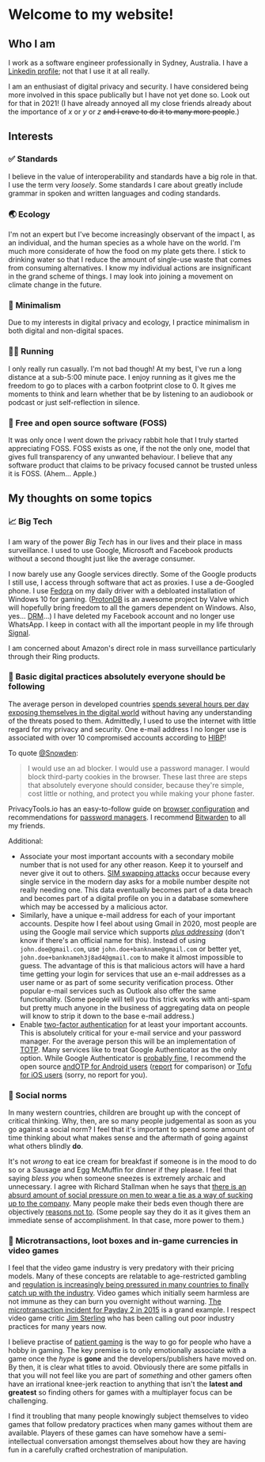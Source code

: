 # Welcome to my website!

## Who I am
I work as a software engineer professionally in Sydney, Australia. I have a [Linkedin profile](https://www.linkedin.com/in/kennyqin); not that I use it at all really.

I am an enthusiast of digital privacy and security. I have considered being more involved in this space publically but I have not yet done so. Look out for that in 2021! (I have already annoyed all my close friends already about the importance of *x* or *y* or *z* ~~and I crave to do it to many more people~~.)

## Interests

### ✅ Standards
I believe in the value of interoperability and standards have a big role in that. I use the term very *loosely*. Some standards I care about greatly include grammar in spoken and written languages and coding standards.

### 🌏 Ecology
I'm not an expert but I've become increasingly observant of the impact I, as an individual, and the human species as a whole have on the world. I'm much more considerate of how the food on my plate gets there. I stick to drinking water so that I reduce the amount of single-use waste that comes from consuming alternatives. I know my individual actions are insignificant in the grand scheme of things. I may look into joining a movement on climate change in the future.

### 🤏 Minimalism
Due to my interests in digital privacy and ecology, I practice minimalism in both digital and non-digital spaces.

### 🏃‍♂️ Running
I only really run casually. I'm not bad though! At my best, I've run a long distance at a sub-5:00 minute pace. I enjoy running as it gives me the freedom to go to places with a carbon footprint close to 0. It gives me moments to think and learn whether that be by listening to an audiobook or podcast or just self-reflection in silence.

### 🙌 Free and open source software (FOSS)
It was only once I went down the privacy rabbit hole that I truly started appreciating FOSS. FOSS exists as one, if the not the only one, model that gives full transparency of any unwanted behaviour. I believe that any software product that claims to be privacy focused cannot be trusted unless it is FOSS. (Ahem... Apple.)

## My thoughts on some topics

### 📈 Big Tech
I am wary of the power *Big Tech* has in our lives and their place in mass surveillance. I used to use Google, Microsoft and Facebook products without a second thought just like the average consumer.

I now barely use any Google services directly. Some of the Google products I still use, I access through software that act as proxies. I use a de-Googled phone. I use [Fedora](https://getfedora.org/) on my daily driver with a debloated installation of Windows 10 for gaming. ([ProtonDB](https://www.protondb.com/) is an awesome project by Valve which will hopefully bring freedom to all the gamers dependent on Windows. Also, yes... [DRM](https://www.fckdrm.com/)...) I have deleted my Facebook account and no longer use WhatsApp. I keep in contact with all the important people in my life through [Signal](https://signal.org/).

I am concerned about Amazon's direct role in mass surveillance particularly through their Ring products.

### 🔐 Basic digital practices absolutely everyone should be following
The average person in developed countries [spends several hours per day exposing themselves in the digital world](https://blog.rescuetime.com/screen-time-stats-2018/) without having any understanding of the threats posed to them. Admittedly, I used to use the internet with little regard for my privacy and security. One e-mail address I no longer use is associated with over 10 compromised accounts according to [HIBP](https://haveibeenpwned.com/)!

To quote [@Snowden](https://nitter.net/Snowden/status/1175433355921436673):
> I would use an ad blocker. I would use a password manager. I would block
 third-party cookies in the browser. These last three are steps that 
absolutely everyone should consider, because they're simple, cost little
 or nothing, and protect you while making your phone faster.
 
PrivacyTools.io has an easy-to-follow guide on [browser configuration](https://privacytools.io/browsers/) and recommendations for [password managers](https://privacytools.io/software/passwords/). I recommend [Bitwarden](https://bitwarden.com/) to all my friends.

Additional:
* Associate your most important accounts with a secondary mobile number that is not used for any other reason. Keep it to yourself and never give it out to others. [SIM swapping attacks](https://en.wikipedia.org/wiki/SIM_swap_scam) occur because every single service in the modern day asks for a mobile number despite not really needing one. This data eventually becomes part of a data breach and becomes part of a digital profile on you in a database somewhere which may be accessed by a malicious actor.
* Similarly, have a unique e-mail address for each of your important accounts. Despite how I feel about using Gmail in 2020, most people are using the Google mail service which supports [*plus addressing*](https://gmail.googleblog.com/2008/03/2-hidden-ways-to-get-more-from-your.html) (don't know if there's an official name for this). Instead of using `john.doe@gmail.com`, use `john.doe+bankname@gmail.com` or better yet, `john.doe+banknameh3j8ad4@gmail.com` to make it almost impossible to guess. The advantage of this is that malicious actors will have a hard time getting your login for services that use an e-mail addresses as a user name or as part of some security verification process. Other popular e-mail services such as Outlook also offer the same functionality. (Some people will tell you this trick works with anti-spam but pretty much anyone in the business of aggregating data on people will know to strip it down to the base e-mail address.)
* Enable [two-factor authentication](https://twofactorauth.org/) for at least your important accounts. This is absolutely critical for your e-mail service and your password manager. For the average person this will be an implementation of [TOTP](https://tools.ietf.org/html/rfc6238). Many services like to treat Google Authenticator as the only option. While Google Authenticator is [probably fine](https://reports.exodus-privacy.eu.org/en/reports/com.google.android.apps.authenticator2/latest/), I recommend the open source [andOTP for Android users](https://github.com/andOTP/andOTP) ([report](https://reports.exodus-privacy.eu.org/en/reports/org.shadowice.flocke.andotp/latest/) for comparison) or [Tofu for iOS users](https://www.tofuauth.com/) (sorry, no report for you).

### 🤨 Social norms
In many western countries, children are brought up with the concept of critical thinking. Why, then, are so many people judgemental as soon as you go against a social norm? I feel that it's important to spend some amount of time thinking about what makes sense and the aftermath of going against what others blindly **do**.

It's not *wrong* to eat ice cream for breakfast if someone is in the mood to do so or a Sausage and Egg McMuffin for dinner if they please. I feel that saying *bless you* when someone sneezes is extremely archaic and unnecessary. I agree with Richard Stallman when he says that [there is an absurd amount of social pressure on men to wear a tie as a way of sucking up to the company](https://stallman.org/rms-lifestyle.html). Many people make their beds even though there are objectively [reasons not to](https://www.lifehack.org/317021/scientists-tell-you-why-making-your-bed-disgusting-and-bad-for-your-health). (Some people say they do it as it gives them an immediate sense of accomplishment. In that case, more power to them.)

### 🎰 Microtransactions, loot boxes and in-game currencies in video games
I feel that the video game industry is very predatory with their pricing models. Many of these concepts are relatable to age-restricted gambling and [regulation is increasingly being pressured in many countries to finally catch up with the industry](https://europeangaming.eu/portal/latest-news/2020/11/24/82169/spains-dgoj-urges-government-to-reclassify-loot-boxes-as-games-of-chance/). Video games which initially seem harmless are not immune as they can burn you overnight without warning. [The microtransaction incident for Payday 2 in 2015](https://www.reddit.com/r/paydaytheheist/comments/3ow3q5/fuck_you_overkill/) is a grand example. I respect video game critic [Jim Sterling](https://www.youtube.com/user/JimSterling) who has been calling out poor industry practices for many years now.

I believe practise of [patient gaming](https://www.reddit.com/r/patientgamers) is the way to go for people who have a hobby in gaming. The key premise is to only emotionally associate with a game once the *hype* is **gone** and the developers/publishers have moved on. By then, it is clear what titles to avoid. Obviously there are some pitfalls in that you will not feel like you are part of *something* and other gamers often have an irrational knee-jerk reaction to anything that isn't the **latest and greatest** so finding others for games with a multiplayer focus can be challenging.

I find it troubling that many people knowingly subject themselves to video games that follow predatory practices when many games without them are available. Players of these games can have somehow have a semi-intellectual conversation amongst themselves about how they are having fun in a carefully crafted orchestration of manipulation.
